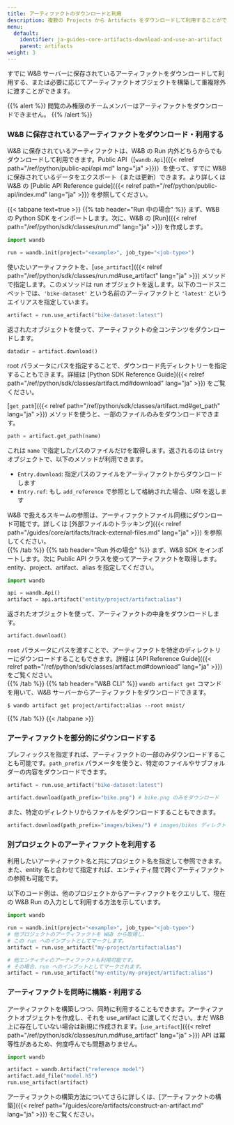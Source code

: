 ```yaml
---
title: アーティファクトのダウンロードと利用
description: 複数の Projects から Artifacts をダウンロードして利用することができます。
menu:
  default:
    identifier: ja-guides-core-artifacts-download-and-use-an-artifact
    parent: artifacts
weight: 3
---
```


すでに W&B サーバーに保存されているアーティファクトをダウンロードして利用する、または必要に応じてアーティファクトオブジェクトを構築して重複除外に渡すことができます。

{{% alert %}}
閲覧のみ権限のチームメンバーはアーティファクトをダウンロードできません。
{{% /alert %}}


### W&B に保存されているアーティファクトをダウンロード・利用する

W&B に保存されているアーティファクトは、W&B の Run 内外どちらからでもダウンロードして利用できます。Public API（[`wandb.Api`]({{< relref path="/ref/python/public-api/api.md" lang="ja" >}})）を使って、すでに W&B に保存されているデータをエクスポート（または更新）できます。より詳しくは W&B の [Public API Reference guide]({{< relref path="/ref/python/public-api/index.md" lang="ja" >}}) を参照してください。

{{< tabpane text=true >}}
  {{% tab header="Run 中の場合" %}}
まず、W&B の Python SDK をインポートします。次に、W&B の [Run]({{< relref path="/ref/python/sdk/classes/run.md" lang="ja" >}}) を作成します。

```python
import wandb

run = wandb.init(project="<example>", job_type="<job-type>")
```

使いたいアーティファクトを、[`use_artifact`]({{< relref path="/ref/python/sdk/classes/run.md#use_artifact" lang="ja" >}}) メソッドで指定します。このメソッドは run オブジェクトを返します。以下のコードスニペットでは、`'bike-dataset'` という名前のアーティファクトと `'latest'` というエイリアスを指定しています。

```python
artifact = run.use_artifact("bike-dataset:latest")
```

返されたオブジェクトを使って、アーティファクトの全コンテンツをダウンロードします。

```python
datadir = artifact.download()
```

root パラメータにパスを指定することで、ダウンロード先ディレクトリーを指定することもできます。詳細は [Python SDK Reference Guide]({{< relref path="/ref/python/sdk/classes/artifact.md#download" lang="ja" >}}) をご覧ください。

[`get_path`]({{< relref path="/ref/python/sdk/classes/artifact.md#get_path" lang="ja" >}}) メソッドを使うと、一部のファイルのみをダウンロードできます。

```python
path = artifact.get_path(name)
```

これは `name` で指定したパスのファイルだけを取得します。返されるのは `Entry` オブジェクトで、以下のメソッドが利用できます。

* `Entry.download`: 指定パスのファイルをアーティファクトからダウンロードします
* `Entry.ref`: もし `add_reference` で参照として格納された場合、URI を返します

W&B で扱えるスキームの参照は、アーティファクトファイル同様にダウンロード可能です。詳しくは [外部ファイルのトラッキング]({{< relref path="/guides/core/artifacts/track-external-files.md" lang="ja" >}}) を参照してください。  
  {{% /tab %}}
  {{% tab header="Run 外の場合" %}}
まず、W&B SDK をインポートします。次に Public API クラスを使ってアーティファクトを取得します。entity、project、artifact、alias を指定してください。

```python
import wandb

api = wandb.Api()
artifact = api.artifact("entity/project/artifact:alias")
```

返されたオブジェクトを使って、アーティファクトの中身をダウンロードします。

```python
artifact.download()
```

`root` パラメータにパスを渡すことで、アーティファクトを特定のディレクトリーにダウンロードすることもできます。詳細は [API Reference Guide]({{< relref path="/ref/python/sdk/classes/artifact.md#download" lang="ja" >}}) をご覧ください。  
  {{% /tab %}}
  {{% tab header="W&B CLI" %}}
`wandb artifact get` コマンドを用いて、W&B サーバーからアーティファクトをダウンロードできます。

```
$ wandb artifact get project/artifact:alias --root mnist/
```  
  {{% /tab %}}
{{< /tabpane >}}


### アーティファクトを部分的にダウンロードする

プレフィックスを指定すれば、アーティファクトの一部のみダウンロードすることも可能です。`path_prefix` パラメータを使うと、特定のファイルやサブフォルダーの内容をダウンロードできます。

```python
artifact = run.use_artifact("bike-dataset:latest")

artifact.download(path_prefix="bike.png") # bike.png のみをダウンロード
```

また、特定のディレクトリからファイルをダウンロードすることもできます。

```python
artifact.download(path_prefix="images/bikes/") # images/bikes ディレクトリ内のファイルをダウンロード
```
### 別プロジェクトのアーティファクトを利用する

利用したいアーティファクト名と共にプロジェクト名を指定して参照できます。また、entity 名と合わせて指定すれば、エンティティ間で跨ぐアーティファクトの参照も可能です。

以下のコード例は、他のプロジェクトからアーティファクトをクエリして、現在の W&B Run の入力として利用する方法を示しています。

```python
import wandb

run = wandb.init(project="<example>", job_type="<job-type>")
# 他プロジェクトのアーティファクトを W&B から取得し、
# この run へのインプットとしてマークします。
artifact = run.use_artifact("my-project/artifact:alias")

# 他エンティティのアーティファクトも利用可能です。
# その場合、run へのインプットとしてマークされます。
artifact = run.use_artifact("my-entity/my-project/artifact:alias")
```

### アーティファクトを同時に構築・利用する

アーティファクトを構築しつつ、同時に利用することもできます。アーティファクトオブジェクトを作成し、それを use_artifact に渡してください。まだ W&B 上に存在していない場合は新規に作成されます。[`use_artifact`]({{< relref path="/ref/python/sdk/classes/run.md#use_artifact" lang="ja" >}}) API は冪等性があるため、何度呼んでも問題ありません。

```python
import wandb

artifact = wandb.Artifact("reference model")
artifact.add_file("model.h5")
run.use_artifact(artifact)
```

アーティファクトの構築方法についてさらに詳しくは、[アーティファクトの構築]({{< relref path="/guides/core/artifacts/construct-an-artifact.md" lang="ja" >}}) をご覧ください。